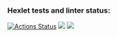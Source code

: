 ### Hexlet tests and linter status:
[![Actions Status](https://github.com/scaramou4/frontend-project-44/workflows/hexlet-check/badge.svg)](https://github.com/scaramou4/frontend-project-44/actions)
<a href="https://codeclimate.com/github/scaramou4/frontend-project-44/maintainability"><img src="https://api.codeclimate.com/v1/badges/761aabc235f354bf7cdb/maintainability" /></a>
<a href="https://asciinema.org/a/dxx5gAqwjTVFf12UM8rniDPOT" 
target="_blank"><img 
src="https://asciinema.org/a/dxx5gAqwjTVFf12UM8rniDPOT.svg" /></a>

